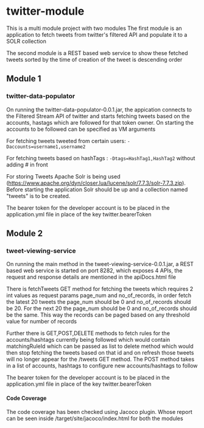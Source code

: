# twitter-module
This is a multi module project with two modules
The first module is an application to fetch tweets from twitter's filtered API and populate it to a SOLR collection

The second module is a REST based web service to show these fetched tweets sorted by the time of creation of the tweet is descending order

## Module 1
### twitter-data-populator
On running the twitter-data-populator-0.0.1.jar, the appication connects to the Filtered Stream API of twitter and starts fetching tweets based on the accounts, hastags which are followed for that token owner. On starting the accounts to be followed can be specified as VM arguments 

For fetching tweets tweeted from certain users: `-Daccounts=username1,username2`

For fetching tweets based on hashTags : `-Dtags=HashTag1,HashTag2` without adding # in front

For storing Tweets Apache Solr is being used (https://www.apache.org/dyn/closer.lua/lucene/solr/7.7.3/solr-7.7.3.zip). Before starting the application Solr should be up and a collection named "tweets" is to be created.

The bearer token for the developer account is to be placed in the application.yml file in place of the key twitter.bearerToken

## Module 2
### tweet-viewing-service
On running the main method in the tweet-viewing-service-0.0.1.jar, a REST based web service is started on port 8282, which exposes 4 APIs, the request and response details are mentioned in the apiDocs.html file

There is fetchTweets GET method for fetching the tweets which requires 2 int values as request params page_num and no_of_records, in order fetch the latest 20 tweets the page_num should be 0 and no_of_records should be 20. For the next 20 the page_num should be 0 and no_of_records should be the same. This way the records can be paged based on any threshold value for number of records

Further there is GET,POST,DELETE methods to fetch rules for the accounts/hashtags currently being followed which would contain matchingRuleId which can be passed as list to delete method which would then stop fetching the tweets based on that id and on refresh those tweets will no longer appear for the /tweets GET method.
The POST method takes in a list of accounts, hashtags to configure new accounts/hashtags to follow

The bearer token for the developer account is to be placed in the application.yml file in place of the key twitter.bearerToken

#### Code Coverage
The code coverage has been checked using Jacoco plugin. Whose report can be seen inside /target/site/jacoco/index.html for both the modules
